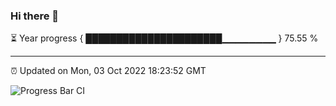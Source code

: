 ### Hi there 👋

⏳ Year progress { ██████████████████████▁▁▁▁▁▁▁▁ } 75.55 %

---

⏰ Updated on Mon, 03 Oct 2022 18:23:52 GMT

![Progress Bar CI](https://github.com/liununu/liununu/workflows/Progress%20Bar%20CI/badge.svg)
